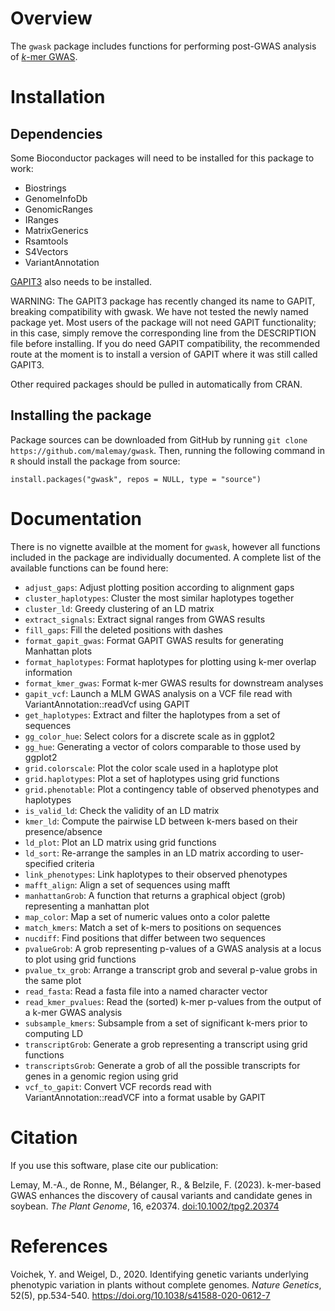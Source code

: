 # Overview

The `gwask` package includes functions for performing post-GWAS analysis
of [*k*-mer GWAS](https://github.com/voichek/kmersGWAS).

# Installation

## Dependencies

Some Bioconductor packages will need to be installed for this package to work:

* Biostrings
* GenomeInfoDb
* GenomicRanges
* IRanges
* MatrixGenerics
* Rsamtools
* S4Vectors
* VariantAnnotation

[GAPIT3](https://github.com/jiabowang/GAPIT) also needs to be installed.

WARNING: The GAPIT3 package has recently changed its name to GAPIT, breaking
compatibility with gwask. We have not tested the newly named package yet. Most
users of the package will not need GAPIT functionality; in this case, simply
remove the corresponding line from the DESCRIPTION file before installing. If
you do need GAPIT compatibility, the recommended route at the moment is to
install a version of GAPIT where it was still called GAPIT3.

Other required packages should be pulled in automatically from CRAN.

## Installing the package

Package sources can be downloaded from GitHub by running `git clone https://github.com/malemay/gwask`.
Then, running the following command in `R` should install the package from source:

	install.packages("gwask", repos = NULL, type = "source")

# Documentation

There is no vignette availble at the moment for `gwask`, however all functions
included in the package are individually documented. A complete list of the
available functions can be found here:

* `adjust_gaps`: Adjust plotting position according to alignment gaps
* `cluster_haplotypes`: Cluster the most similar haplotypes together
* `cluster_ld`: Greedy clustering of an LD matrix
* `extract_signals`: Extract signal ranges from GWAS results
* `fill_gaps`: Fill the deleted positions with dashes
* `format_gapit_gwas`: Format GAPIT GWAS results for generating Manhattan plots
* `format_haplotypes`: Format haplotypes for plotting using k-mer overlap information
* `format_kmer_gwas`: Format k-mer GWAS results for downstream analyses
* `gapit_vcf`: Launch a MLM GWAS analysis on a VCF file read with VariantAnnotation::readVcf using GAPIT
* `get_haplotypes`: Extract and filter the haplotypes from a set of sequences
* `gg_color_hue`: Select colors for a discrete scale as in ggplot2
* `gg_hue`: Generating a vector of colors comparable to those used by ggplot2
* `grid.colorscale`: Plot the color scale used in a haplotype plot
* `grid.haplotypes`: Plot a set of haplotypes using grid functions
* `grid.phenotable`: Plot a contingency table of observed phenotypes and haplotypes
* `is_valid_ld`: Check the validity of an LD matrix
* `kmer_ld`: Compute the pairwise LD between k-mers based on their presence/absence
* `ld_plot`: Plot an LD matrix using grid functions
* `ld_sort`: Re-arrange the samples in an LD matrix according to user-specified criteria
* `link_phenotypes`: Link haplotypes to their observed phenotypes
* `mafft_align`: Align a set of sequences using mafft
* `manhattanGrob`: A function that returns a graphical object (grob) representing a manhattan plot
* `map_color`: Map a set of numeric values onto a color palette
* `match_kmers`: Match a set of k-mers to positions on sequences
* `nucdiff`: Find positions that differ between two sequences
* `pvalueGrob`: A grob representing p-values of a GWAS analysis at a locus to plot using grid functions
* `pvalue_tx_grob`: Arrange a transcript grob and several p-value grobs in the same plot
* `read_fasta`: Read a fasta file into a named character vector
* `read_kmer_pvalues`: Read the (sorted) k-mer p-values from the output of a k-mer GWAS analysis
* `subsample_kmers`: Subsample from a set of significant k-mers prior to computing LD
* `transcriptGrob`: Generate a grob representing a transcript using grid functions
* `transcriptsGrob`: Generate a grob of all the possible transcripts for genes in a genomic region using grid
* `vcf_to_gapit`: Convert VCF records read with VariantAnnotation::readVCF into a format usable by GAPIT

# Citation

If you use this software, plase cite our publication:

Lemay, M.-A., de Ronne, M., Bélanger, R., & Belzile, F. (2023). k-mer-based GWAS enhances the discovery of causal variants and candidate genes in soybean. *The Plant Genome*, 16, e20374. [doi:10.1002/tpg2.20374](https://doi.org/10.1002/tpg2.20374)


# References

Voichek, Y. and Weigel, D., 2020. Identifying genetic variants underlying
phenotypic variation in plants without complete genomes. *Nature Genetics*,
52(5), pp.534-540. <https://doi.org/10.1038/s41588-020-0612-7>

